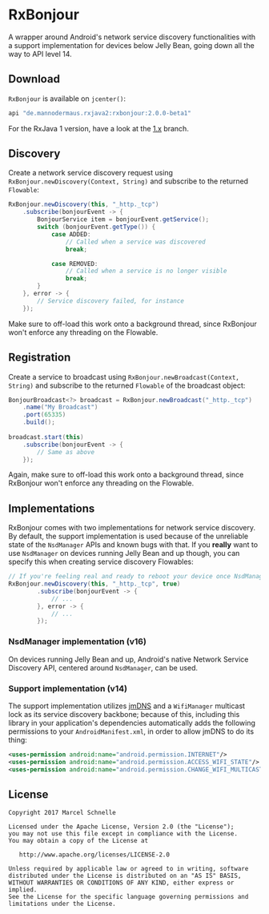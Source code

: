 # RxBonjour
A wrapper around Android's network service discovery functionalities with a support implementation for devices below Jelly Bean, going down all the way to API level 14.

## Download

`RxBonjour` is available on `jcenter()`:

```groovy
api "de.mannodermaus.rxjava2:rxbonjour:2.0.0-beta1"
```

For the RxJava 1 version, have a look at the [1.x][onex] branch.

## Discovery

Create a network service discovery request using `RxBonjour.newDiscovery(Context, String)` and subscribe to the returned `Flowable`:

```java
RxBonjour.newDiscovery(this, "_http._tcp")
	.subscribe(bonjourEvent -> {
		BonjourService item = bonjourEvent.getService();
		switch (bonjourEvent.getType()) {
			case ADDED:
				// Called when a service was discovered
				break;

			case REMOVED:
				// Called when a service is no longer visible
				break;
		}
	}, error -> {
		// Service discovery failed, for instance
	});
```

Make sure to off-load this work onto a background thread, since RxBonjour won't enforce any threading on the Flowable.

## Registration

Create a service to broadcast using `RxBonjour.newBroadcast(Context, String)` and subscribe to the returned `Flowable` of the broadcast object:

```java
BonjourBroadcast<?> broadcast = RxBonjour.newBroadcast("_http._tcp")
	.name("My Broadcast")
	.port(65335)
	.build();
	
broadcast.start(this)
	.subscribe(bonjourEvent -> {
		// Same as above
	});
```

Again, make sure to off-load this work onto a background thread, since RxBonjour won't enforce any threading on the Flowable.

## Implementations

RxBonjour comes with two implementations for network service discovery. By default, the support implementation is used because of the unreliable state of the `NsdManager` APIs and known bugs with that. If you **really** want to use `NsdManager` on devices running Jelly Bean and up though, you can specify this when creating service discovery Flowables:

```java
// If you're feeling real and ready to reboot your device once NsdManager breaks, pass in "true" to use it for supported devices
RxBonjour.newDiscovery(this, "_http._tcp", true)
		.subscribe(bonjourEvent -> {
			// ...
		}, error -> {
			// ...
		});
```

### NsdManager implementation (v16)

On devices running Jelly Bean and up, Android's native Network Service Discovery API, centered around `NsdManager`, can be used.

### Support implementation (v14)

The support implementation utilizes [jmDNS][jmdns] and a `WifiManager` multicast lock as its service discovery backbone;
because of this, including this library in your application's dependencies automatically adds the following permissions to your `AndroidManifest.xml`, in order to allow jmDNS to do its thing:

```xml
<uses-permission android:name="android.permission.INTERNET"/>
<uses-permission android:name="android.permission.ACCESS_WIFI_STATE"/>
<uses-permission android:name="android.permission.CHANGE_WIFI_MULTICAST_STATE"/>
```

## License

	Copyright 2017 Marcel Schnelle

	Licensed under the Apache License, Version 2.0 (the "License");
	you may not use this file except in compliance with the License.
	You may obtain a copy of the License at

	   http://www.apache.org/licenses/LICENSE-2.0

	Unless required by applicable law or agreed to in writing, software
	distributed under the License is distributed on an "AS IS" BASIS,
	WITHOUT WARRANTIES OR CONDITIONS OF ANY KIND, either express or implied.
	See the License for the specific language governing permissions and
	limitations under the License.

	
 [jmdns]: https://github.com/openhab/jmdns
 [jit]: https://jitpack.io
 [onex]: https://github.com/aurae/RxBonjour/tree/1.x
	